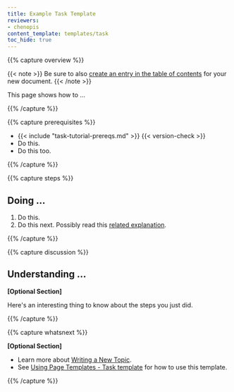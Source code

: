 ```yaml
---
title: Example Task Template
reviewers:
- chenopis
content_template: templates/task
toc_hide: true
---
```


{{% capture overview %}}

{{< note >}}
Be sure to also [create an entry in the table of contents](/docs/home/contribute/write-new-topic/#creating-an-entry-in-the-table-of-contents) for your new document.
{{< /note >}}

This page shows how to ...

{{% /capture %}}

{{% capture prerequisites %}}

* {{< include "task-tutorial-prereqs.md" >}} {{< version-check >}}
* Do this.
* Do this too.

{{% /capture %}}

{{% capture steps %}}

## Doing ...

1. Do this.
1. Do this next. Possibly read this [related explanation](...).

{{% /capture %}}

{{% capture discussion %}}

## Understanding ...
**[Optional Section]**

Here's an interesting thing to know about the steps you just did.

{{% /capture %}}

{{% capture whatsnext %}}

**[Optional Section]**

* Learn more about [Writing a New Topic](/docs/home/contribute/write-new-topic/).
* See [Using Page Templates - Task template](/docs/home/contribute/page-templates/#task_template) for how to use this template.

{{% /capture %}}